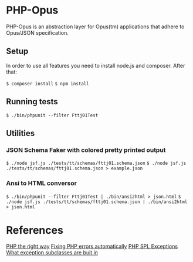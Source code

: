 # PHP-Opus

PHP-Opus is an abstraction layer for Opus(tm) applications that adhere to Opus/JSON specification.

## Setup

In order to use all features you need to install node.js and composer. After that:

`$ composer install`
`$ npm install`

## Running tests

`$ ./bin/phpunit --filter Fttj01Test`

## Utilities

### JSON Schema Faker with colored pretty printed output

`$ ./node jsf.js ./tests/tt/schemas/fttj01.schema.json`
`$ ./node jsf.js ./tests/tt/schemas/fttj01.schema.json > example.json`

### Ansi to HTML conversor

`$ ./bin/phpunit --filter Fttj01Test | ./bin/ansi2html > json.html`
`$ ./node jsf.js ./tests/tt/schemas/fttj01.schema.json | ./bin/ansi2html > json.html`


# References

[PHP the right way](http://www.phptherightway.com)
[Fixing PHP errors automatically](https://github.com/squizlabs/PHP_CodeSniffer/wiki/Fixing-Errors-Automatically)
[PHP SPL Exceptions](http://www.php.net/manual/en/spl.exceptions.php)
[What exception subclasses are buit in](http://stackoverflow.com/questions/10838257/what-exception-subclasses-are-built-into-php)

